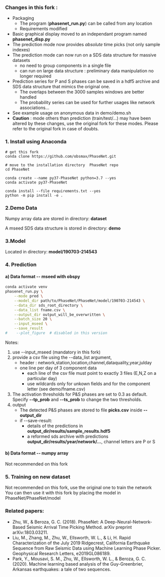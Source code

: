 ### Changes in this fork : 
- Packaging
    - The program (**phasenet_run.py**) can be called from any location
    - Requirements modified
- Basic graphical display moved to an independant program named **phasenet_disp.py**    
- The prediction mode now provides *absolute* time picks (not only sample indexes)      
- The prediction mode can now run on a SDS data structure for massive datasets
    - no need to group components in a single file  
    - can run on large data structure : preliminary data manipulation no longer required  
- Prediction series for P and S phases can be saved in a hdf5 archive and SDS data structure that mimics the original one.    
    - The overlaps between the 3000 samples windows are better handled  
    - The probability series can be used for further usages like network associations...
- See example usage on anonymous data in demo/demo.sh                   
- **Caution** : mode others than prediction (train/test/...) may have been altered by these changes, use the original fork for these modes. 
Please refer to the original fork in case of doubts. 

### 1. Install using Anaconda
```
# get this fork
conda clone https://github.com/obsmax/PhaseNet.git

# move to the installation directory  PhaseNet repo
cd PhaseNet

conda create --name py37-PhaseNet python=3.7 --yes
conda activate py37-PhaseNet

conda install --file requirements.txt --yes
python -m pip install -e .
```


### 2.Demo Data

Numpy array data are stored in directory: **dataset**

A mseed SDS data structure is stored in directory: **demo**

### 3.Model
Located in directory: **model/190703-214543**

### 4. Prediction 

#### a) Data format -- mseed with obspy
 
~~~bash
conda activate venv
phasenet_run.py \
    --mode pred \
    --model_dir path/to/PhaseNet/PhaseNet/model/190703-214543 \
    --data_dir sds_root_directory \
    --data_list fname.csv \
    --output_dir output_will_be_overwritten \
    --batch_size 20 \
    --input_mseed \
    --save_result
#    --plot_figure  # disabled in this version
~~~

Notes:

1. use --input_mseed (mandatory in this fork)  
2. provide a csv file using the --data_list argument,  
    - header : network,station,location,channel,dataquality,year,julday  
    - one line per day of 3 component data 
        - each line of the csv file must point to exactly 3 files (E,N,Z on a particular day)  
        - use wildcards only for unkown fields and for the component letter (see demo/fname.csv)  
3. The activation thresholds for P&S phases are set to 0.3 as default. Specify **--tp_prob** and **--ts_prob** to change the two thresholds.
4. output  
    - The detected P&S phases are stored to file **picks.csv** inside **--output_dir**
    - if --save-result:  
        - details of the predictions in **output_dir/results/sample_results.hdf5**  
        - a reformed sds archive with predictions **output_dir/results/year/network/...**, channel letters are P or S

 

#### b) Data format -- numpy array
Not recommended on this fork

### 5. Training on new dataset
Not recommended on this fork, use the original one to train the network   
You can then use it with this fork by placing the model in PhaseNet/PhaseNet/model

### Related papers:
- Zhu, W., & Beroza, G. C. (2018). PhaseNet: A Deep-Neural-Network-Based Seismic Arrival Time Picking Method. arXiv preprint arXiv:1803.03211.
- Liu, M., Zhang, M., Zhu, W., Ellsworth, W. L., & Li, H. Rapid Characterization of the July 2019 Ridgecrest, California Earthquake Sequence from Raw Seismic Data using Machine Learning Phase Picker. Geophysical Research Letters, e2019GL086189.
- Park, Y., Mousavi, S. M., Zhu, W., Ellsworth, W. L., & Beroza, G. C. (2020). Machine learning based analysis of the Guy-Greenbrier, Arkansas earthquakes: a tale of two sequences.

